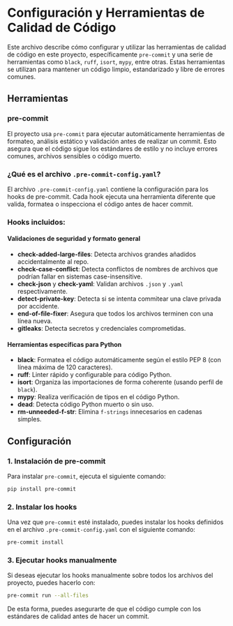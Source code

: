 # Configuración y Herramientas de Calidad de Código

Este archivo describe cómo configurar y utilizar las herramientas de calidad de código en este proyecto, específicamente `pre-commit` y una serie de herramientas como `black`, `ruff`, `isort`, `mypy`, entre otras. Estas herramientas se utilizan para mantener un código limpio, estandarizado y libre de errores comunes.

## Herramientas
### pre-commit
El proyecto usa `pre-commit` para ejecutar automáticamente herramientas de formateo, análisis estático y validación antes de realizar un commit. Esto asegura que el código sigue los estándares de estilo y no incluye errores comunes, archivos sensibles o código muerto.

### ¿Qué es el archivo `.pre-commit-config.yaml`?

El archivo `.pre-commit-config.yaml` contiene la configuración para los hooks de pre-commit. Cada hook ejecuta una herramienta diferente que valida, formatea o inspecciona el código antes de hacer commit.

### **Hooks incluidos:**

#### **Validaciones de seguridad y formato general**
- **check-added-large-files**: Detecta archivos grandes añadidos accidentalmente al repo.
- **check-case-conflict**: Detecta conflictos de nombres de archivos que podrían fallar en sistemas case-insensitive.
- **check-json** y **check-yaml**: Validan archivos `.json` y `.yaml` respectivamente.
- **detect-private-key**: Detecta si se intenta commitear una clave privada por accidente.
- **end-of-file-fixer**: Asegura que todos los archivos terminen con una línea nueva.
- **gitleaks**: Detecta secretos y credenciales comprometidas.

#### **Herramientas específicas para Python**
- **black**: Formatea el código automáticamente según el estilo PEP 8 (con línea máxima de 120 caracteres).
- **ruff**: Linter rápido y configurable para código Python.
- **isort**: Organiza las importaciones de forma coherente (usando perfil de `black`).
- **mypy**: Realiza verificación de tipos en el código Python.
- **dead**: Detecta código Python muerto o sin uso.
- **rm-unneeded-f-str**: Elimina `f-strings` innecesarios en cadenas simples.



## Configuración
### 1. Instalación de pre-commit
Para instalar `pre-commit`, ejecuta el siguiente comando:
```bash
pip install pre-commit
```

### 2. Instalar los hooks
Una vez que `pre-commit` esté instalado, puedes instalar los hooks definidos en el archivo `.pre-commit-config.yaml` con el siguiente comando:
```bash
pre-commit install
```

### 3. Ejecutar hooks manualmente
Si deseas ejecutar los hooks manualmente sobre todos los archivos del proyecto, puedes hacerlo con:
```bash
pre-commit run --all-files
```

De esta forma, puedes asegurarte de que el código cumple con los estándares de calidad antes de hacer un commit.
